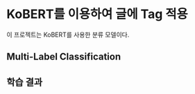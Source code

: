 KoBERT를 이용하여 글에 Tag 적용
============================

이 프로젝트는 KoBERT를 사용한 분류 모델이다. 


Multi-Label Classification
-----------------------



학습 결과
-----------